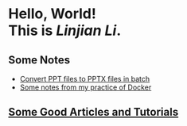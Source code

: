 <!DOCTYPE html>
<html>
<head>
	<title>Linjian Li 's github.io</title>
  <link href="./styles/basic.css" rel="stylesheet">
</head>

<body>




<h1>
  Hello, World! <br/>
  This is <em>Linjian Li</em>.
</h1>

<h2> Some Notes </h2>
<ul>
	<li> <a href="./pages/ppt-to-pptx.html"> Convert PPT files to PPTX files in batch </a> </li>
  <li> <a href="./pages/docker-notes.md"> Some notes from my practice of Docker </a> </li>
</ul>

<h2> <a href="./pages/some-good-articles-tutorials.html"> Some Good Articles and Tutorials </a> </h2>




</body>
</html>
